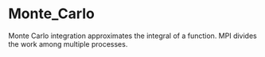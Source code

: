 # Monte_Carlo
Monte Carlo integration approximates the integral of a function. MPI divides the work among multiple processes. 
